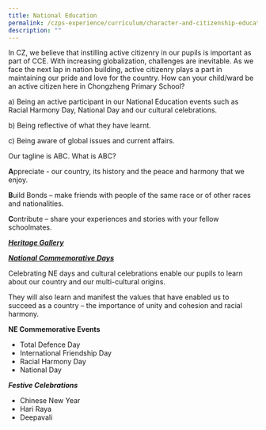 ```yaml
---
title: National Education
permalink: /czps-experience/curriculum/character-and-citizenship-education/national-education/
description: ""
---
```


<p>In CZ, we believe that instilling active citizenry in our pupils is important as part of CCE. With increasing globalization, challenges are inevitable. As we face the next lap in nation building, active citizenry plays a part in maintaining our pride and love for the country. How can your child/ward be an active citizen here in Chongzheng Primary School?&nbsp;</p>
<p>a) Being an active participant in our National Education events such as Racial Harmony Day, National Day and our cultural celebrations.</p>
<p>b) Being reflective of what they have learnt.</p>
<p>c) Being aware of global issues and current affairs.&nbsp;</p>
<p>Our tagline is ABC. What is ABC?</p>
<p><strong>A</strong>ppreciate - our country, its history and the peace and harmony that we enjoy.</p>
<p><strong>B</strong>uild Bonds &ndash; make friends with people of the same race or of other races and nationalities.</p>
<p><strong>C</strong>ontribute &ndash; share your experiences and stories with your fellow schoolmates.</p>
<p><strong><u><em>Heritage Gallery</em></u></strong></p>
<p><strong><u><em>National Commemorative Days</em></u></strong></p>
<p>Celebrating NE days and cultural celebrations enable our pupils to learn about our country and our multi-cultural origins.&nbsp;</p>
<p>They will also learn and manifest the values that have enabled us to succeed as a country &ndash; the importance of unity and cohesion and racial harmony.</p>
<p><strong>NE Commemorative Events</strong></p>
<ul>
<li>Total Defence Day&nbsp;</li>
<li>International Friendship Day&nbsp;</li>
<li>Racial Harmony Day</li>
<li>National Day&nbsp;</li>
</ul>
</div>
<div><strong><em>Festive Celebrations</em></strong></div>
<div>
<ul>
<li>Chinese New Year&nbsp;</li>
<li>Hari Raya&nbsp;</li>
<li>Deepavali&nbsp;</li>
</ul>